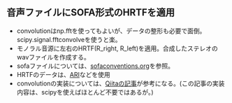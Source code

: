 ## 音声ファイルにSOFA形式のHRTFを適用

- convolutionはnp.fftを使ってもよいが、データの整形も必要で面倒。scipy.signal.fftconvolveを使うと楽。
- モノラル音源に左右のHRTF(R_right, R_left)を適用。合成したステレオのwavファイルを作成する。
- sofaファイルについては、[sofaconventions.org](http://www.sofaconventions.org/mediawiki/index.php/SOFA_(Spatially_Oriented_Format_for_Acoustics))を参照。
- HRTFのデータは、[ARI](https://www.kfs.oeaw.ac.at/index.php?view=article&id=608&lang=en)などを使用
- convolutionの実装については、[Qiitaの記事](https://qiita.com/stringamp/items/078e4f962e2073119b01)が参考になる。(この記事の実装内容は、scipyを使えばほとんど不要ではあるが。)

